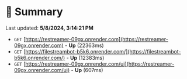 # 📖 Summary
Last updated: **5/8/2024, 3:14:21 PM**

- `GET` [https://restreamer-09gx.onrender.com](https://restreamer-09gx.onrender.com) - **Up** (22363ms)
- `GET` [https://filestreambot-b5k6.onrender.com/](https://filestreambot-b5k6.onrender.com/) - **Up** (12383ms)
- `GET` [https://restreamer-09gx.onrender.com/ui](https://restreamer-09gx.onrender.com/ui) - **Up** (607ms)
